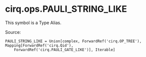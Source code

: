 <div itemscope itemtype="http://developers.google.com/ReferenceObject">
<meta itemprop="name" content="cirq.ops.PAULI_STRING_LIKE" />
<meta itemprop="path" content="Stable" />
</div>

# cirq.ops.PAULI_STRING_LIKE


This symbol is a Type Alias.


Source:

<pre class="devsite-click-to-copy prettyprint lang-py tfo-signature-link">
<code>PAULI_STRING_LIKE = Union[complex, ForwardRef('cirq.OP_TREE'), Mapping[ForwardRef('cirq.Qid'),
    ForwardRef('cirq.PAULI_GATE_LIKE')], Iterable]
</code></pre>




